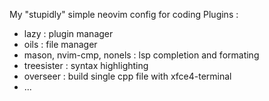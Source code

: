 My "stupidly" simple neovim config for coding
Plugins :
- lazy : plugin manager
- oils : file manager
- mason, nvim-cmp, nonels : lsp completion and formating
- treesister : syntax highlighting
- overseer : build single cpp file with xfce4-terminal
- ...
